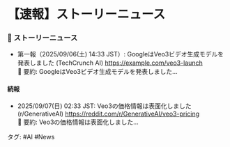 # 【速報】ストーリーニュース

### 📌 ストーリーニュース
- 第一報（2025/09/06(土) 14:33 JST）: 
GoogleはVeo3ビデオ生成モデルを発表しました (TechCrunch AI) 
https://example.com/veo3-launch  
  📄 要約: GoogleはVeo3ビデオ生成モデルを発表しました…

#### 続報
- 2025/09/07(日) 02:33 JST: Veo3の価格情報は表面化しました 
(r/GenerativeAI) https://reddit.com/r/GenerativeAI/veo3-pricing  
  📄 要約: Veo3の価格情報は表面化しました…

タグ: #AI #News
<!-- retrigger -->
<!-- retrigger -->
<!-- retrigger -->
<!-- retrigger -->
<!-- retrigger -->
<!-- retrigger -->
<!-- retrigger -->
